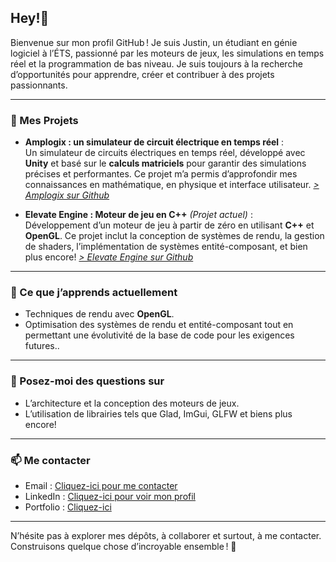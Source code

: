 ## Hey!👋

Bienvenue sur mon profil GitHub ! Je suis Justin, un étudiant en génie logiciel à l’ÉTS, passionné par les moteurs de jeux, les simulations en temps réel et la programmation de bas niveau. Je suis toujours à la recherche d’opportunités pour apprendre, créer et contribuer à des projets passionnants.

---

### 🔭 Mes Projets
- **Amplogix : un simulateur de circuit électrique en temps réel** :  
  Un simulateur de circuits électriques en temps réel, développé avec **Unity** et basé sur le **calculs matriciels** pour garantir des simulations précises et performantes. Ce projet m’a permis d’approfondir mes connaissances en mathématique, en physique et interface utilisateur.
  *[> Amplogix sur Github](https://github.com/justinfiset/Amplogix)*

- **Elevate Engine : Moteur de jeu en C++** *(Projet actuel)* :  
  Développement d’un moteur de jeu à partir de zéro en utilisant **C++** et **OpenGL**. Ce projet inclut la conception de systèmes de rendu, la gestion de shaders, l’implémentation de systèmes entité-composant, et bien plus encore!
  *[> Elevate Engine sur Github](https://github.com/justinfiset/Elevate-Engine)*

---

### 🌱 Ce que j’apprends actuellement
- Techniques de rendu avec **OpenGL**.
- Optimisation des systèmes de rendu et entité-composant tout en permettant une évolutivité de la base de code pour les exigences futures..

---

### 💬 Posez-moi des questions sur
- L’architecture et la conception des moteurs de jeux.
- L’utilisation de librairies tels que Glad, ImGui, GLFW et biens plus encore!

---

### 📫 Me contacter
- Email : [Cliquez-ici pour me contacter](mailto:justinfiset@hotmail.fr)
- LinkedIn : [Cliquez-ici pour voir mon profil](https://www.linkedin.com/in/justin-fiset-925024172/)
- Portfolio : [Cliquez-ici](justinfiset.github.io)

---

N’hésite pas à explorer mes dépôts, à collaborer et surtout, à me contacter. Construisons quelque chose d’incroyable ensemble ! 🚀
